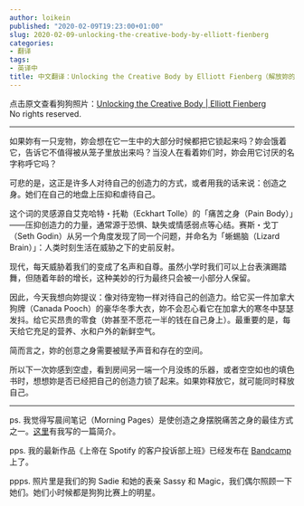 ```yaml
---
author: loikein
published: "2020-02-09T19:23:00+01:00"
slug: 2020-02-09-unlocking-the-creative-body-by-elliott-fienberg
categories:
- 翻译
tags:
- 英译中
title: 中文翻译：Unlocking the Creative Body by Elliott Fienberg（解放妳的创造之身）
---
```

点击原文查看狗狗照片：[Unlocking the Creative Body | Elliott
Fienberg](https://elliottfienberg.com/unlocking-the-creative-body/)  
No rights reserved.  
  

------------------------------------------------------------------------

  
如果妳有一只宠物，妳会想在它一生中的大部分时候都把它锁起来吗？妳会饿着它，告诉它不值得被从笼子里放出来吗？当没人在看着妳们时，妳会用它讨厌的名字称呼它吗？  
  
可悲的是，这正是许多人对待自己的创造力的方式，或者用我的话来说：创造之身。她们在自己的地盘上压抑和虐待自己。  
  
这个词的灵感源自艾克哈特・托勒（Eckhart Tolle）的「痛苦之身（Pain
Body）」——压抑创造力的力量，通常源于恐惧、缺失或情感弱点等心结。赛斯・戈丁（Seth
Godin）从另一个角度发现了同一个问题，并命名为「蜥蜴脑（Lizard
Brain）」：人类时刻生活在威胁之下的史前反射。  
  
现代，每天威胁着我们的变成了名声和自尊。虽然小学时我们可以上台表演踢踏舞，但随着年龄的增长，这种美妙的行为最终只会被一小部分人保留。  
  
因此，今天我想向妳提议：像对待宠物一样对待自己的创造力。给它买一件加拿大狗牌（Canada
Pooch）的豪华冬季大衣，妳不会忍心看它在加拿大的寒冬中瑟瑟发抖。给它买昂贵的零食（妳甚至不愿花一半的钱在自己身上）。最重要的是，每天给它充足的营养、水和户外的新鲜空气。  
  
简而言之，妳的创意之身需要被赋予声音和存在的空间。  
  
所以下一次妳感到空虚，看到房间另一端一个月没练的乐器，或者空空如也的填色书时，想想妳是否已经把自己的创造力锁了起来。如果妳释放它，就可能同时释放自己。  
  
***

ps. 我觉得写晨间笔记（Morning
Pages）是使创造之身摆脱痛苦之身的最佳方式之一。[这里](https://spaghettilab.net/morningpages/)有我写的一篇简介。  
  
pps. 我的最新作品《上帝在 Spotify 的客户投诉部上班》已经发布在
[Bandcamp](https://elliottfienberg.bandcamp.com/album/god-works-for-spotify-in-the-complaints-department)
上了。  
  
ppps. 照片里是我们的狗 Sadie 和她的表亲 Sassy 和
Magic，我们偶尔照顾一下她们。她们小时候都是狗狗比赛上的明星。
